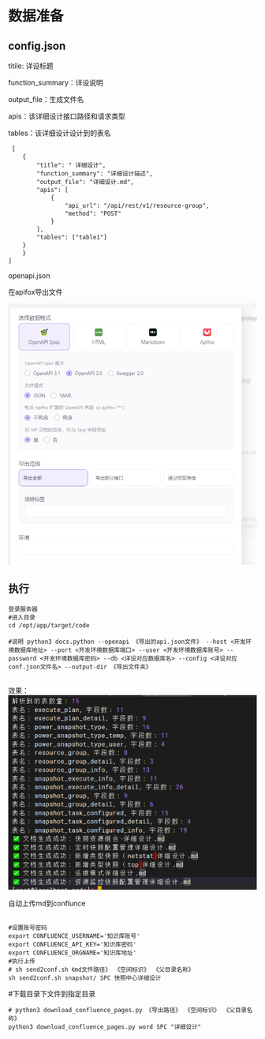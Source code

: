 # 数据准备

## config.json

titile: 详设标题

function_summary：详设说明

output_file：生成文件名

apis：该详细设计接口路径和请求类型

tables：该详细设计设计到的表名

```
 [
    {
        "title": " 详细设计",
        "function_summary": "详细设计描述",
        "output_file": "详细设计.md",
        "apis": [
            {
                "api_url": "/api/rest/v1/resource-group",
                "method": "POST"
            }
        ],
        "tables": ["table1"]
    } 
    }
]
```

openapi.json

在apifox导出文件

![image2025-3-26_16-54-31](media/image2025-3-26_16-54-31-17489324620137.png)



## 执行



```
登录服务器
#进入目录
cd /opt/app/target/code
 
#说明 python3 docs.python --openapi 《导出的api.json文件》 --host <开发环境数据库地址> --port <开发环境数据库端口> --user <开发环境数据库账号> --password <开发环境数据库密码> --db <详设对应数据库名> --config <详设对应conf.json文件名> --output-dir 《导出文件夹》


```

效果：
 ![image2025-3-26_17-0-7](media/image2025-3-26_17-0-7-17489324925648.png)

自动上传md到conflunce

```

#设置账号密码
export CONFLUENCE_USERNAME='知识库账号'
export CONFLUENCE_API_KEY='知识库密码'
export CONFLUENCE_ORGNAME='知识库地址'
#执行上传
# sh send2conf.sh 《md文件路径》 《空间标识》 《父目录名称》
sh send2conf.sh snapshot/ SPC 快照中心详细设计

```

#下载目录下文件到指定目录

```
# python3 download_confluence_pages.py 《导出路径》 《空间标识》 《父目录名称》
python3 download_confluence_pages.py word SPC "详细设计"
```

